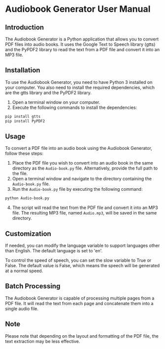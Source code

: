 # Audiobook Generator User Manual

## Introduction

The Audiobook Generator is a Python application that allows you to convert PDF files into audio books. It uses the Google Text to Speech library (gtts) and the PyPDF2 library to read the text from a PDF file and convert it into an MP3 file.

## Installation

To use the Audiobook Generator, you need to have Python 3 installed on your computer. You also need to install the required dependencies, which are the gtts library and the PyPDF2 library.

1. Open a terminal window on your computer.
2. Execute the following commands to install the dependencies:

```bash
pip install gtts
pip install PyPDF2
```

## Usage

To convert a PDF file into an audio book using the Audiobook Generator, follow these steps:

1. Place the PDF file you wish to convert into an audio book in the same directory as the `Audio-book.py` file. Alternatively, provide the full path to the file.
2. Open a terminal window and navigate to the directory containing the `Audio-book.py` file.
3. Run the `Audio-book.py` file by executing the following command:

```bash
python Audio-book.py
```

4. The script will read the text from the PDF file and convert it into an MP3 file. The resulting MP3 file, named `Audio.mp3`, will be saved in the same directory.

## Customization

If needed, you can modify the language variable to support languages other than English. The default language is set to 'en'.

To control the speed of speech, you can set the slow variable to True or False. The default value is False, which means the speech will be generated at a normal speed.

## Batch Processing

The Audiobook Generator is capable of processing multiple pages from a PDF file. It will read the text from each page and concatenate them into a single audio file.

## Note

Please note that depending on the layout and formatting of the PDF file, the text extraction may be less effective.